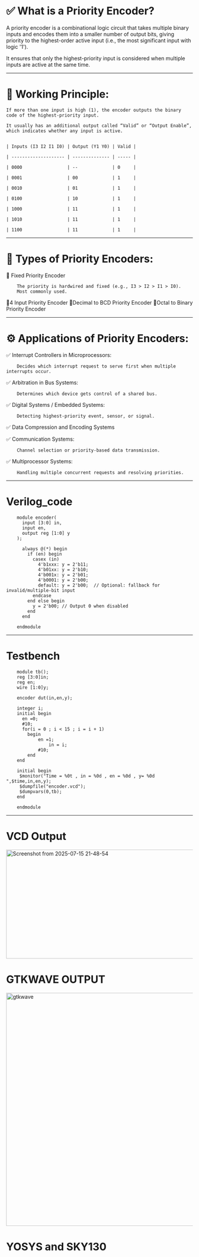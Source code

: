 # ✅ What is a Priority Encoder?

A priority encoder is a combinational logic circuit that takes multiple binary inputs and encodes them into a smaller number of output bits, giving priority to the highest-order active input (i.e., the most significant input with logic '1').

It ensures that only the highest-priority input is considered when multiple inputs are active at the same time.

---

# 🧠 Working Principle:

    If more than one input is high (1), the encoder outputs the binary code of the highest-priority input.

    It usually has an additional output called “Valid” or “Output Enable”, which indicates whether any input is active.


    | Inputs (I3 I2 I1 I0) | Output (Y1 Y0) | Valid |

    | -------------------- | -------------- | ----- |
    
    | 0000                 | --             | 0     |

    | 0001                 | 00             | 1     |

    | 0010                 | 01             | 1     |

    | 0100                 | 10             | 1     |

    | 1000                 | 11             | 1     |

    | 1010                 | 11             | 1     |

    | 1100                 | 11             | 1     |


---


# 🧩 Types of Priority Encoders:

  🔸 Fixed Priority Encoder

        The priority is hardwired and fixed (e.g., I3 > I2 > I1 > I0).
        Most commonly used.
        
  🔸4 Input Priority Encoder
  🔸Decimal to BCD Priority Encoder
  🔸Octal to Binary Priority Encoder


---


# ⚙️ Applications of Priority Encoders:

  ✅ Interrupt Controllers in Microprocessors:

        Decides which interrupt request to serve first when multiple interrupts occur.

  ✅ Arbitration in Bus Systems:

        Determines which device gets control of a shared bus.

  ✅ Digital Systems / Embedded Systems:

        Detecting highest-priority event, sensor, or signal.

  ✅ Data Compression and Encoding Systems

  
  ✅ Communication Systems:

        Channel selection or priority-based data transmission.

  ✅ Multiprocessor Systems:

        Handling multiple concurrent requests and resolving priorities.



---

# Verilog_code
        
        module encoder(
          input [3:0] in,
          input en,
          output reg [1:0] y
        );
        
          always @(*) begin
            if (en) begin
              casex (in)
                4'b1xxx: y = 2'b11;
          	    4'b01xx: y = 2'b10;
            	4'b001x: y = 2'b01;
            	4'b0001: y = 2'b00;
            	default: y = 2'b00;  // Optional: fallback for invalid/multiple-bit input
              endcase
            end else begin
              y = 2'b00; // Output 0 when disabled
            end
          end
        
        endmodule


---

# Testbench

        module tb();
        reg [3:0]in;
        reg en;
        wire [1:0]y;
        
        encoder dut(in,en,y);
        
        integer i;
        initial begin
          en =0;
          #10;
          for(i = 0 ; i < 15 ; i = i + 1)
            begin
        	    en =1;
            	    in = i;
                #10;
            end
        end
        
        initial begin
         $monitor("Time = %0t , in = %0d , en = %0d , y= %0d ",$time,in,en,y);
         $dumpfile("encoder.vcd");
         $dumpvars(0,tb);
        end
        
        endmodule



---

# VCD Output

  <img width="682" height="293" alt="Screenshot from 2025-07-15 21-48-54" src="https://github.com/user-attachments/assets/5d731358-78cc-42e4-bf45-bd33bcbcbdaf" />

# GTKWAVE OUTPUT

  <img width="1910" height="627" alt="gtkwave" src="https://github.com/user-attachments/assets/b4a0cafb-9108-48d5-9c96-d2db100dd4fc" />




# YOSYS and SKY130 



